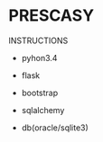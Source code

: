 # PRESCASY #

 INSTRUCTIONS

 - pyhon3.4
 
 - flask

 - bootstrap

 - sqlalchemy

 - db(oracle/sqlite3)
